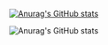 [![Anurag's GitHub stats](https://github-readme-stats.vercel.app/api?username=MoreiraAlex)](https://github.com/anuraghazra/github-readme-stats)

![Anurag's GitHub stats](https://github-readme-stats.vercel.app/api?username=anuraghazra&show_icons=true&theme=onedark)


